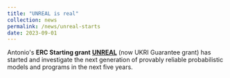 ```yaml
---
title: "UNREAL is real"
collection: news
permalink: /news/unreal-starts
date: 2023-09-01
---
```

Antonio's <b>ERC Starting grant</b> <a href="/unreal"><b>UNREAL</b></a> (now UKRI Guarantee grant) has started and investigate the next generation of provably reliable probabilistic models and programs in the next five years.
